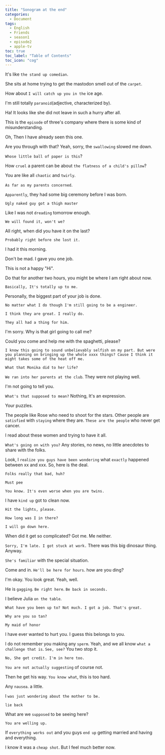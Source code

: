 ```yaml
---
title: "Sonogram at the end"
categories:
  - Document
tags:
  - English
  - Friends
  - season1
  - episode2
  - apple-tv
toc: true
toc_label: "Table of Contents"
toc_icon: "cog"
---
```


It's like `the stand up comedian`.

She sits at home trying to get the mastodon smell out of the `carpet`.

How about `I will catch up you in the` ice age.

I'm still totally `paranoid`(adjective, characterized by).

Ha! It looks like she did not leave in such a hurry after all.

This is the `episode` of three's company where there is some kind of misunderstanding.

Oh, Then I have already seen this one.

Are you through with that? Yeah, sorry, the `swallowing` slowed me down.

`Whose little ball of paper is this`?

How `cruel` a parent can be about `the flatness of a child's pillow`?

You are like all `chaotic` and `twirly`.

`As far as my parents concerned`.

`Apparently`, they had some big ceremony before I was born.

`Ugly naked guy got a thigh master`

Like I was not `dreading` tomorrow enough.

`We will found it, won't we?`

All right, when did you have it on the last?

`Probably right before she lost it.`

I had it this morning.

Don't be mad. I gave you one job.

This is not a happy "Hi".

Do that for another two hours, you might be where I am right about now.

`Basically, It's totally up to me.`

Personally, the biggest part of your job is done.

`No matter what I do though I'm still going to be a engineer.`

`I think they are great. I really do.`

`They all had a thing for him.`

I'm sorry. Why is that girl going to call me?

Could you come and help me with the spaghetti, please?

`I know this going to sound unbelievably selfish on my part. But were you planning on bringing up the whole xxxx things? Cause I think it might takes some of the heat off me.`

`What that Monika did to her life?`

`We ran into her parents at the club`. They were not playing well.

I'm not going to tell you.

`What's that supposed to mean?` Nothing, It's an expression.

Your puzzles.

The people like Rose who need to shoot for the stars. Other people are `satisfied` with `staying` where they are. `These are the people` who never get cancer.

I read about these women and trying to have it all.

`What's going on with you?` Any stories, no news, no little anecdotes to share with the folks.

Look, I `realize you guys have been wondering` what `exactly` happened between xx and xxx. So, here is the deal.

`Folks really that bad, huh?`

`Must pee`

`You know. It's even worse when you are twins.`

I have `kind up` got to clean now.

`Hit the lights, please.`

`How long was I in there?`

`I will go down here.`

When did it get so complicated?     Got me. Me neither.

`Sorry, I'm late. I got stuck at work.` There was this big dinosaur thing. Anyway.

`She's familiar` with the special situation.

Come and in. `He'll be here for hours`. how are you ding?

I'm okay. You look great. Yeah, well.

He is `gagging`. `Be right here`. `Be back in seconds.`

I believe Julia `on the table`.

`What have you been up to? Not much. I got a job. That's great.`

`Why are you so tan?`

`My maid of honor`

I have ever wanted to hurt you. I guess this belongs to you.

I do not remember you making any `sperm`. Yeah, and we all know `what a challenge that is`. `See, see?` You two stop it.

`No, She get credit. I'm in here too.`

`You are not actually suggesting` of course not.

Then he get his way. `You know what`, this is too hard.

Any `nausea`. a little.

I `was just wondering about the mother to be.`

`lie back`

What are we `supposed` to be seeing here?

`You are welling up.`

If `everything works out` and you guys `end up` getting married and having and everything.

I know it was a `cheap shot`. But I feel much better now.
